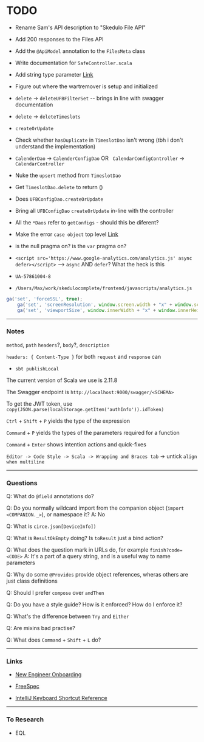 # TODO


- Rename Sam's API description to "Skedulo File API"
- Add 200 responses to the Files API
- Add the `@ApiModel` annotation to the `FilesMeta` class
- Write documentation for `SafeController.scala`
- Add string type parameter [Link](https://bitbucket.org/skedulo/elasticserver/commits/35e3b036bafb144f681b25dd089ad61514e233d4?at=dev#comment-4320513)
- Figure out where the wartremover is setup and initialized
- `delete` -> `deleteUFBFilterSet` -- brings in line with swagger documentation
- `delete` -> `deleteTimeslots`
- `createOrUpdate`
- Check whether `hasDuplicate` in `TimeslotDao` isn't wrong (tbh i don't understand the implementation)
- `CalenderDao` -> `CalenderConfigDao` OR ` CalendarConfigController` -> `CalendarController` 
- Nuke the `upsert` method from `TimeslotDao`
- Get `TimeslotDao.delete` to return ()
- Does `UFBConfigDao.createOrUpdate` 
- Bring all `UFBConfigDao` `createOrUpdate` in-line with the controller
- All the `*Daos` refer to `getConfigs` - should this be diferent?

- Make the error `case object` top level [Link](https://bitbucket.org/skedulo/elasticserver/pull-requests/89/els-221-rework-endpoints-to-return-json-or/diff)
- is the null pragma on? is the `var` pragma on?


- `<script src='https://www.google-analytics.com/analytics.js' async defer></script>` --> `async` AND `defer`? What the heck is this
- `UA-57861004-8`

- `/Users/Max/work/skedulocomplete/frontend/javascripts/analytics.js`

```javascript
ga('set', 'forceSSL', true);
    ga('set', 'screenResolution', window.screen.width + "x" + window.screen.height);
    ga('set', 'viewportSize', window.innerWidth + "x" + window.innerHeight);
```


---

### Notes

`method`, `path` `headers`?, `body`?, `description`

`headers: { Content-Type }` for both `request` and `response` can 


- `sbt publishLocal`

The current version of Scala we use is 2.11.8

The Swagger endpoint is `http://localhost:9000/swagger/<SCHEMA>`

To get the JWT token, use `copy(JSON.parse(localStorage.getItem('authInfo')).idToken)`

`Ctrl` + `Shift` + `P` yields the type of the expression

`Command` + `P` yields the types of the parameters required for a function

`Command` + `Enter` shows intention actions and quick-fixes

`Editor -> Code Style -> Scala -> Wrapping and Braces tab` -> untick `align when multiline`

---

### Questions

Q: What do `@field` annotations do?

Q: Do you normally wildcard import from the companion object (`import <COMPANION._>`), or namespace it?
A: No

Q: What is `circe.json[DeviceInfo])`

Q: What is `ResultOkEmpty` doing? Is `toResult` just a bind action?

Q: What does the question mark in URLs do, for example `finish?code=<CODE>`
A: It's a part of a query string, and is a useful way to name parameters

Q: Why do some `@Provides` provide object references, wheras others are just class
definitions

Q: Should I prefer `compose` over `andThen`

Q: Do you have a style guide? How is it enforced? How do I enforce it?

Q: What's the difference between `Try` and `Either`

Q: Are mixins bad practise?

Q: What does `Command` + `Shift` + `L` do?

---

### Links

- [New Engineer Onboarding](https://skedulo.atlassian.net/wiki/display/EN/New+Engineer+Onboarding)

- [FreeSpec](http://www.scalatest.org/at_a_glance/FreeSpec)

- [IntelliJ Keyboard Shortcut Reference](https://resources.jetbrains.com/storage/products/idea/docs/IntelliJIDEA_ReferenceCard.pdf)

---

### To Research

- EQL
